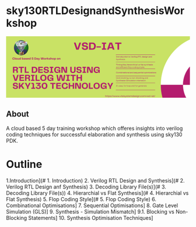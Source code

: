 # sky130RTLDesignandSynthesisWorkshop
![Workshop Banner](/docs/workshop_banner.png)

## About

A cloud based 5 day training workshop which offeres insights into verilog coding techniques for successful elaboration and synthesis using sky130 PDK.

# Outline

1.Introduction](# 1. Introduction)
2. Verilog RTL Design and Synthesis](# 2. Verilog RTL Design anf Synthesis)
3. Decoding Library File(s)](# 3. Decoding Library File(s))
4. Hierarchial vs Flat Synthesis](# 4. Hierarchial vs Flat Synthesis)
5. Flop Coding Style](# 5. Flop Coding Style)
6. Combinational Optimisations]
7. Sequential Optimisations]
8. Gate Level Simulation (GLS)]
9. Synthesis - Simulation Mismatch]
9.1. Blocking vs Non- Blocking Statements]
10. Synthesis Optimisation Techniques]

